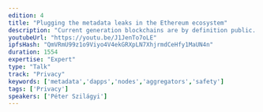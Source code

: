 ```yaml
---
edition: 4
title: "Plugging the metadata leaks in the Ethereum ecosystem"
description: "Current generation blockchains are by definition public... but how much public is too public? There is ample research going into making transactions private, hiding users' balances and computing verifiably off chain. However, nobody really focuses on the alarming amount of metadata we leave behind us with every one of our chain, explorer and/or dapp interactions. Even running our own nodes can expose a lot more about us to the world than most people realize or would feel confident with. In this talk I'd like to highlight some of the issues I see around metadata privacy within the Ethereum ecosystem, how those seemingly innocuous data leaks could be amassed and abused by aggregating actors and what we collectively might try to do to protect our users and the safety of our community members in the coming years."
youtubeUrl: "https://youtu.be/J1JenTo7oLE"
ipfsHash: "QmVRmU99z1o9Viyo4V4ekGRXpLN7XhjrmdCeHfy1MaUN4n"
duration: 1554
expertise: "Expert"
type: "Talk"
track: "Privacy"
keywords: ['metadata','dapps','nodes','aggregators','safety']
tags: ['Privacy']
speakers: ['Péter Szilágyi']
---
```

